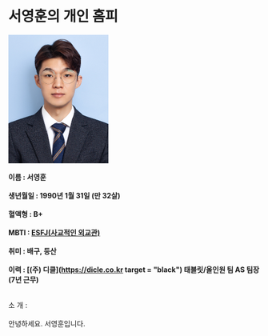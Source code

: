 # 서영훈의 개인 홈피

<img src = "증명사진.jpg" width = "200">

**이름 : 서영훈<br><br>**
**생년월일 : 1990년 1월 31일 (만 32살)<br><br>**
**혈액형 : B+<br><br>**
**MBTI : [ESFJ(사교적인 외교관)](https://namu.wiki/w/ESFJ)<br><br>**
**취미 : 배구, 등산 <br><br>**
**이력 : [(주) 디클](https://dicle.co.kr target = "black") 태블릿/올인원 팀 AS 팀장(7년 근무)<br><br>**

소 개 : <br><br>안녕하세요. 서영훈입니다.<br>
